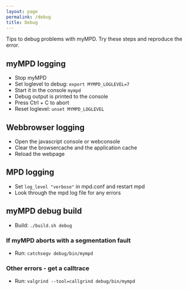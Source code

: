```yaml
---
layout: page
permalink: /debug
title: Debug
---
```


Tips to debug problems with myMPD. Try these steps and reproduce the error.

## myMPD logging

- Stop myMPD
- Set loglevel to debug: `export MYMPD_LOGLEVEL=7`
- Start it in the console `mympd`
- Debug output is printed to the console
- Press Ctrl + C to abort
- Reset loglevel: `unset MYMPD_LOGLEVEL`

## Webbrowser logging

- Open the javascript console or webconsole
- Clear the browsercache and the application cache
- Reload the webpage

## MPD logging

- Set `log_level "verbose"` in mpd.conf and restart mpd
- Look through the mpd log file for any errors

## myMPD debug build

- Build: `./build.sh debug`

### If myMPD aborts with a segmentation fault

- Run: `catchsegv debug/bin/mympd`

### Other errors - get a calltrace

- Run: `valgrind --tool=callgrind debug/bin/mympd`
